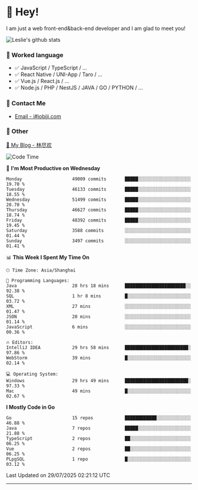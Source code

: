 # 👋 Hey!

I am just a web front-end&back-end developer and I am glad to meet you!

![Leslie's github stats](https://github-readme-stats.vercel.app/api?username=unsafe-ptr&&show_icons=true&&title_color=1abc9c&&icon_color=1abc9c)


### 📝 Worked language

- ✅ JavaScript / TypeScript / ...
- ✅ React Native / UNI-App / Taro / ...
- ✅ Vue.js / React.js / ...
- ✅ Node.js / PHP / NestJS / JAVA / GO / PYTHON / ...

### 📮 Contact Me

- [Email - i#iobiji.com](mailto:i@iobiji.com)


### 🤪 Other

[📌 My Blog - 林尽欢](https://iobiji.com)

<!--START_SECTION:waka-->
![Code Time](http://img.shields.io/badge/Code%20Time-1%2C866%20hrs%2051%20mins-blue)

📅 **I'm Most Productive on Wednesday** 

```text
Monday                   49009 commits       █████░░░░░░░░░░░░░░░░░░░░   19.70 % 
Tuesday                  46133 commits       █████░░░░░░░░░░░░░░░░░░░░   18.55 % 
Wednesday                51499 commits       █████░░░░░░░░░░░░░░░░░░░░   20.70 % 
Thursday                 46627 commits       █████░░░░░░░░░░░░░░░░░░░░   18.74 % 
Friday                   48392 commits       █████░░░░░░░░░░░░░░░░░░░░   19.45 % 
Saturday                 3588 commits        ░░░░░░░░░░░░░░░░░░░░░░░░░   01.44 % 
Sunday                   3497 commits        ░░░░░░░░░░░░░░░░░░░░░░░░░   01.41 % 
```


📊 **This Week I Spent My Time On** 

```text
🕑︎ Time Zone: Asia/Shanghai

💬 Programming Languages: 
Java                     28 hrs 18 mins      ███████████████████████░░   92.38 % 
SQL                      1 hr 8 mins         █░░░░░░░░░░░░░░░░░░░░░░░░   03.72 % 
XML                      27 mins             ░░░░░░░░░░░░░░░░░░░░░░░░░   01.47 % 
JSON                     20 mins             ░░░░░░░░░░░░░░░░░░░░░░░░░   01.14 % 
JavaScript               6 mins              ░░░░░░░░░░░░░░░░░░░░░░░░░   00.36 % 

🔥 Editors: 
IntelliJ IDEA            29 hrs 58 mins      ████████████████████████░   97.86 % 
WebStorm                 39 mins             █░░░░░░░░░░░░░░░░░░░░░░░░   02.14 % 

💻 Operating System: 
Windows                  29 hrs 49 mins      ████████████████████████░   97.33 % 
Mac                      49 mins             █░░░░░░░░░░░░░░░░░░░░░░░░   02.67 % 
```

**I Mostly Code in Go** 

```text
Go                       15 repos            ████████████░░░░░░░░░░░░░   46.88 % 
Java                     7 repos             █████░░░░░░░░░░░░░░░░░░░░   21.88 % 
TypeScript               2 repos             ██░░░░░░░░░░░░░░░░░░░░░░░   06.25 % 
Vue                      2 repos             ██░░░░░░░░░░░░░░░░░░░░░░░   06.25 % 
PLpgSQL                  1 repo              █░░░░░░░░░░░░░░░░░░░░░░░░   03.12 % 
```




 Last Updated on 29/07/2025 02:21:12 UTC
<!--END_SECTION:waka-->
---
